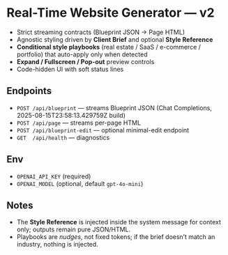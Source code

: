 # Real-Time Website Generator — v2

- Strict streaming contracts (Blueprint JSON → Page HTML)
- Agnostic styling driven by **Client Brief** and optional **Style Reference**
- **Conditional style playbooks** (real estate / SaaS / e-commerce / portfolio) that auto-apply only when detected
- **Expand / Fullscreen / Pop-out** preview controls
- Code-hidden UI with soft status lines

## Endpoints
- `POST /api/blueprint` — streams Blueprint JSON (Chat Completions, 2025-08-15T23:58:13.429759Z build)
- `POST /api/page` — streams per-page HTML
- `POST /api/blueprint-edit` — optional minimal-edit endpoint
- `GET  /api/health` — diagnostics

## Env
- `OPENAI_API_KEY` (required)
- `OPENAI_MODEL` (optional, default `gpt-4o-mini`)

## Notes
- The **Style Reference** is injected inside the system message for context only; outputs remain pure JSON/HTML.
- Playbooks are *nudges*, not fixed tokens; if the brief doesn’t match an industry, nothing is injected.
